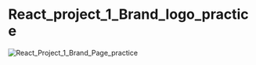 # React_project_1_Brand_logo_practice
![React_Project_1_Brand_Page_practice](https://github.com/AbhijitPramanick/React_project_1_Brand_logo_practice/assets/129258375/f8d70906-3c3a-418e-b0d5-6a08b2f7f315)
